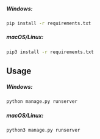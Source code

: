 
##### Windows:
```zsh
pip install -r requirements.txt 
```

##### macOS/Linux:
```zsh
pip3 install -r requirements.txt
```

## Usage

##### Windows:
```zsh
python manage.py runserver
```
##### macOS/Linux:
```zsh
python3 manage.py runserver
```
